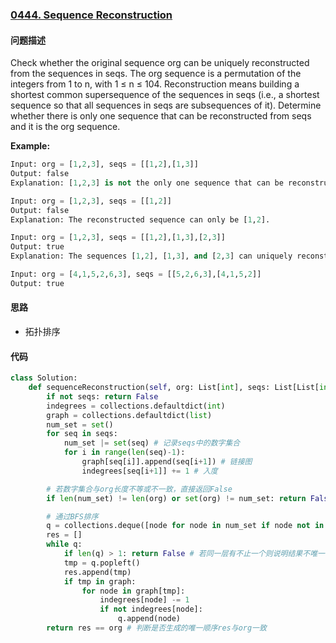 ### [0444. Sequence Reconstruction](https://leetcode-cn.com/problems/sequence-reconstruction/)

#### 问题描述
Check whether the original sequence org can be uniquely reconstructed from the sequences in seqs. The org sequence is a permutation of the integers from 1 to n, with 1 ≤ n ≤ 104. Reconstruction means building a shortest common supersequence of the sequences in seqs (i.e., a shortest sequence so that all sequences in seqs are subsequences of it). Determine whether there is only one sequence that can be reconstructed from seqs and it is the org sequence.

**Example:**
```python
Input: org = [1,2,3], seqs = [[1,2],[1,3]]
Output: false
Explanation: [1,2,3] is not the only one sequence that can be reconstructed, because [1,3,2] is also a valid sequence that can be reconstructed.
```
```python
Input: org = [1,2,3], seqs = [[1,2]]
Output: false
Explanation: The reconstructed sequence can only be [1,2].
```
```python
Input: org = [1,2,3], seqs = [[1,2],[1,3],[2,3]]
Output: true
Explanation: The sequences [1,2], [1,3], and [2,3] can uniquely reconstruct the original sequence [1,2,3].
```
```python
Input: org = [4,1,5,2,6,3], seqs = [[5,2,6,3],[4,1,5,2]]
Output: true
```

#### 思路
- 拓扑排序

#### 代码

```python
class Solution:
    def sequenceReconstruction(self, org: List[int], seqs: List[List[int]]) -> bool:
        if not seqs: return False
        indegrees = collections.defaultdict(int)
        graph = collections.defaultdict(list)
        num_set = set()
        for seq in seqs:
            num_set |= set(seq) # 记录seqs中的数字集合
            for i in range(len(seq)-1):
                graph[seq[i]].append(seq[i+1]) # 链接图
                indegrees[seq[i+1]] += 1 # 入度

        # 若数字集合与org长度不等或不一致，直接返回False
        if len(num_set) != len(org) or set(org) != num_set: return False

        # 通过BFS排序
        q = collections.deque([node for node in num_set if node not in indegrees])
        res = []
        while q:
            if len(q) > 1: return False # 若同一层有不止一个则说明结果不唯一
            tmp = q.popleft()
            res.append(tmp)
            if tmp in graph:
                for node in graph[tmp]:
                    indegrees[node] -= 1
                    if not indegrees[node]:
                        q.append(node)
        return res == org # 判断是否生成的唯一顺序res与org一致
```